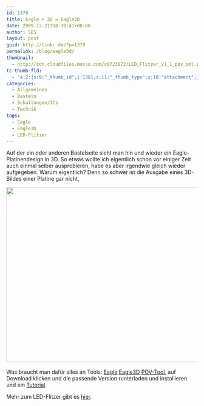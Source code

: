 ```yaml
---
id: 1378
title: Eagle + 3D = Eagle3D
date: 2009-12-21T18:39:41+00:00
author: SES
layout: post
guid: http://tinkr.de/?p=1378
permalink: /blog/eagle3d/
thumbnail:
  - http://cdn.cloudfiles.mosso.com/c0723072/LED_Flitzer_V1_1_pov_sml.png
tc-thumb-fld:
  - 'a:2:{s:9:"_thumb_id";i:1381;s:11:"_thumb_type";s:10:"attachment";}'
categories:
  - Allgemeines
  - Basteln
  - Schaltungen/ICs
  - Technik
tags:
  - Eagle
  - Eagle3D
  - LED-Flitzer
---
```

Auf der ein oder anderen Bastelseite sieht man hin und wieder ein Eagle-Platinendesign in 3D. So etwas wollte ich eigentlich schon vor einiger Zeit auch einmal selber ausprobieren, habe es aber irgendwie gleich wieder aufgegeben. Warum eigentlich? Denn so schwer ist die Ausgabe eines 3D-Bildes einer Platine gar nicht.

<img loading="lazy" src="/assets/2009/12/LED_Flitzer_V1_1_pov.png" alt="" title="gerendete LED-Flitzer-Platine" width="606" height="460" class="alignnone size-full wp-image-1380" srcset="/assets/2009/12/LED_Flitzer_V1_1_pov.png 606w, /assets/2009/12/LED_Flitzer_V1_1_pov-300x227.png 300w" sizes="(max-width: 606px) 100vw, 606px" />

Was braucht man dafür alles an Tools:
[Eagle](http://www.cadsoft.de)
[Eagle3D](http://www.matwei.de/lib/exe/fetch.php?id=en%3Aeagle3d%3Aeagle3d&cache=cache&media=files:eagle3d:eagle3d_1_05_27112006.exe)
[POV-Tool](http://www.povray.org/), auf Download klicken und die passende Version runterladen und installieren
und ein [Tutorial](http://www.societyofrobots.com/electronics_Eagle3D_tutorial.shtml).

Mehr zum LED-Flitzer gibt es [hier](http://tinkr.de/led-flitzer/).
